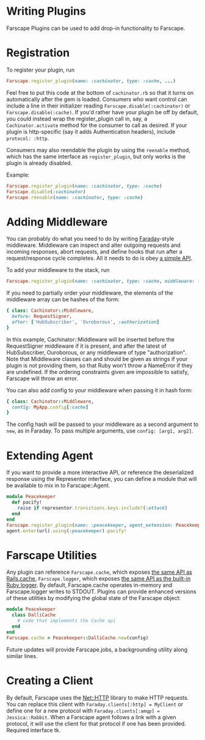 # Writing Plugins

Farscape Plugins can be used to add drop-in functionality to Farscape. 

# Registration

To register your plugin, run 

```ruby
Farscape.register_plugin(name: :cachinator, type: :cache, ...)
```

Feel free to put this code at the bottom of `cachinator.rb` so that it turns on automatically after the gem is loaded. Consumers who want control can include a line in their initializer reading `Farscape.disable(:cachinator)` or `Farscape.disable(:cache)`. If you'd rather have your plugin be off by default, you could instead wrap the register_plugin call in, say, a `Cachinator.activate` method for the consumer to call as desired. If your plugin is http-specific (say it adds Authentication headers), include `protocol: :http`.

Consumers may also reendable the plugin by using the `reenable` method, which has the same interface as `register_plugin`, but only works is the plugin is already disabled.

Example:
```ruby
Farscape.register_plugin(name: :cachinator, type: :cache)
Farscape.disable(:cachinator)
Farscape.reenable(name: :cachinator, type: :cache)
```

# Adding Middleware

You can probably do what you need to do by writing [Faraday](https://github.com/lostisland/faraday)-style middleware. Middleware can inspect and alter outgoing requests and incoming responses, abort requests, and define hooks that run after a request/response cycle completes. All it needs to do is obey [a simple API](https://github.com/lostisland/faraday#writing-middleware).

To add your middleware to the stack, run

```ruby
Farscape.register_plugin(name: :cachinator, type: :cache, middleware: [Cachinator::Middleware], ...)
```

If you need to partially order your middleware, the elements of the middleware array can be hashes of the form:

```ruby
{ class: Cachinator::Middleware,
  before: RequestSigner,
  after: ['HubSubscriber', 'Ouroborous', :authorization]
}
```

In this example, Cachinator::Middleware will be inserted before the RequestSigner middleware if it is present, and after the latest of HubSubscriber, Ouroborous, or any middleware of type "authorization". Note that Middleware classes can and should be given as strings if your plugin is not providing them, so that Ruby won't throw a NameError if they are undefined. If the ordering constraints given are impossible to satisfy, Farscape will throw an error.

You can also add config to your middleware when passing it in hash form:

```ruby
{ class: Cachinator::Middleware,
  config: MyApp.config[:cache]
}
```

The config hash will be passed to your middleware as a second argument to `new`, as in Faraday. To pass multiple arguments, use `config: [arg1, arg2]`.

# Extending Agent

If you want to provide a more interactive API, or reference the deserialized response using the Representor interface, you can define a module that will be available to mix in to Farscape::Agent.

```ruby
module Peacekeeper
  def pacify!
    raise if representor.transitions.keys.include?(:attack)
  end
end
Farscape.register_plugin(name: :peacekeeper, agent_extension: Peacekeeper, ...)
agent.enter(url).using(:peacekeeper).pacify!
```

# Farscape Utilities

Any plugin can reference `Farscape.cache`, which exposes [the same API as Rails.cache](http://apidock.com/rails/ActiveSupport/Cache/Store), `Farscape.logger`, which exposes [the same API as the built-in Ruby logger](http://apidock.com/ruby/Logger). By default, Farscape.cache operates in-memory and Farscape.logger writes to STDOUT. Plugins can provide enhanced versions of these utilities by modifying the global state of the Farscape object:

```ruby
module Peacekeeper
  class DalliCache
    # code that implements the Cache api
  end
end
Farscape.cache = Peacekeeper::DalliCache.new(config)
```

Future updates will provide Farscape.jobs, a backgrounding utility along similar lines.

# Creating a Client

By default, Farscape uses the [Net::HTTP](http://ruby-doc.org/stdlib-2.1.5/libdoc/net/http/rdoc/Net/HTTP.html) library to make HTTP requests. You can replace this client with `Faraday.clients[:http] = MyClient` or define one for a new protocol with `Faraday.clients[:amqp] = Jessica::Rabbit`. When a Farscape agent follows a link with a given protocol, it will use the client for that protocol if one has been provided. Required interface tk.
